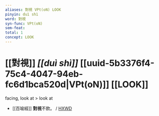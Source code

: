 ```yaml
---
aliases: 對視 VPt(oN) LOOK
pinyin: duì shì
word: 對視
syn-func: VPt(oN)
sem-feat: 
total: 1
concept: LOOK 
---
```

# [[對視]] *[[duì shì]]*  [[uuid-5b3376f4-75c4-4047-94eb-fc6d1bca520d|VPt(oN)]] [[LOOK]]
facing, look at > look at
 - [[百喻經]] **對視**不飲。 / [HXWD](https://hxwd.org/textview.html?location=KR6b0066_T_001-0543c.25)